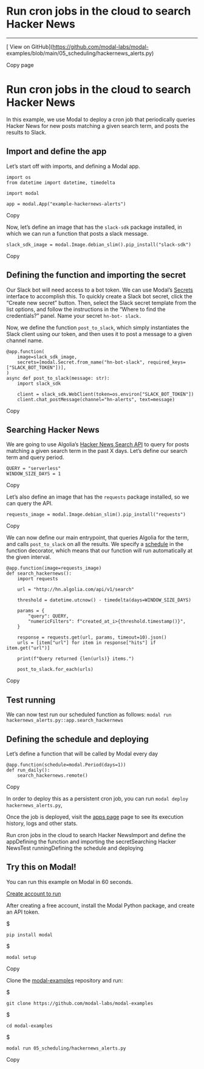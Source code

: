 # Run cron jobs in the cloud to search Hacker News

* * *

[ View on GitHub](https://github.com/modal-labs/modal-
examples/blob/main/05_scheduling/hackernews_alerts.py)

Copy page

# Run cron jobs in the cloud to search Hacker News

In this example, we use Modal to deploy a cron job that periodically queries
Hacker News for new posts matching a given search term, and posts the results
to Slack.

## Import and define the app

Let’s start off with imports, and defining a Modal app.

    import os
    from datetime import datetime, timedelta

    import modal

    app = modal.App("example-hackernews-alerts")

Copy

Now, let’s define an image that has the `slack-sdk` package installed, in
which we can run a function that posts a slack message.

    slack_sdk_image = modal.Image.debian_slim().pip_install("slack-sdk")

Copy

## Defining the function and importing the secret

Our Slack bot will need access to a bot token. We can use Modal’s
[Secrets](https://modal.com/secrets) interface to accomplish this. To quickly
create a Slack bot secret, click the “Create new secret” button. Then, select
the Slack secret template from the list options, and follow the instructions
in the “Where to find the credentials?” panel. Name your secret `hn-bot-
slack.`

Now, we define the function `post_to_slack`, which simply instantiates the
Slack client using our token, and then uses it to post a message to a given
channel name.

    @app.function(
        image=slack_sdk_image,
        secrets=[modal.Secret.from_name("hn-bot-slack", required_keys=["SLACK_BOT_TOKEN"])],
    )
    async def post_to_slack(message: str):
        import slack_sdk

        client = slack_sdk.WebClient(token=os.environ["SLACK_BOT_TOKEN"])
        client.chat_postMessage(channel="hn-alerts", text=message)

Copy

## Searching Hacker News

We are going to use Algolia’s [Hacker News Search
API](https://hn.algolia.com/api) to query for posts matching a given search
term in the past X days. Let’s define our search term and query period.

    QUERY = "serverless"
    WINDOW_SIZE_DAYS = 1

Copy

Let’s also define an image that has the `requests` package installed, so we
can query the API.

    requests_image = modal.Image.debian_slim().pip_install("requests")

Copy

We can now define our main entrypoint, that queries Algolia for the term, and
calls `post_to_slack` on all the results. We specify a
[schedule](https://modal.com/docs/guide/cron) in the function decorator, which
means that our function will run automatically at the given interval.

    @app.function(image=requests_image)
    def search_hackernews():
        import requests

        url = "http://hn.algolia.com/api/v1/search"

        threshold = datetime.utcnow() - timedelta(days=WINDOW_SIZE_DAYS)

        params = {
            "query": QUERY,
            "numericFilters": f"created_at_i>{threshold.timestamp()}",
        }

        response = requests.get(url, params, timeout=10).json()
        urls = [item["url"] for item in response["hits"] if item.get("url")]

        print(f"Query returned {len(urls)} items.")

        post_to_slack.for_each(urls)

Copy

## Test running

We can now test run our scheduled function as follows: `modal run
hackernews_alerts.py::app.search_hackernews`

## Defining the schedule and deploying

Let’s define a function that will be called by Modal every day

    @app.function(schedule=modal.Period(days=1))
    def run_daily():
        search_hackernews.remote()

Copy

In order to deploy this as a persistent cron job, you can run `modal deploy
hackernews_alerts.py`,

Once the job is deployed, visit the [apps page](https://modal.com/apps) page
to see its execution history, logs and other stats.

Run cron jobs in the cloud to search Hacker NewsImport and define the
appDefining the function and importing the secretSearching Hacker NewsTest
runningDefining the schedule and deploying

## Try this on Modal!

You can run this example on Modal in 60 seconds.

[Create account to run](/signup)

After creating a free account, install the Modal Python package, and create an
API token.

$

    pip install modal

$

    modal setup

Copy

Clone the [modal-examples](https://github.com/modal-labs/modal-examples)
repository and run:

$

    git clone https://github.com/modal-labs/modal-examples

$

    cd modal-examples

$

    modal run 05_scheduling/hackernews_alerts.py

Copy
